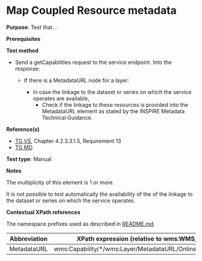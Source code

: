 # Map Coupled Resource metadata

**Purpose**: Test that...

**Prerequisites**

**Test method**

* Send a getCapabilities request to the service endpoint. Into the response:

  * If there is a MetadataURL node for a layer:

    * In case the linkage to the dataset or series on which the service operates are available,
      * Check if the linkage to these resources is provided into the MetadataURL element as stated by the INSPIRE Metadata Technical Guidance.

**Reference(s)**
* [TG VS](./README.md#ref_TG_VS), Chapter 4.2.3.3.1.5, Requirement 13
* [TG MD](./README.md#ref_TG_MD)

**Test type**: Manual

**Notes**

The multiplicity of this element is 1 or more.

It is not possible to test automatically the availability of the of the linkage to the dataset or series on which the service operates.

**Contextual XPath references**

The namespace prefixes used as described in [README.md](./README.md#namespaces).

Abbreviation                                               |  XPath expression (relative to wms:WMS_Capabilities)
---------------------------------------------------------- | -------------------------------------------------------------------------
MetadataURL <a name="MetadataURL"></a>  |  wms:Capability/*/wms:Layer/MetadataURL/OnlineResource/@xlink:href